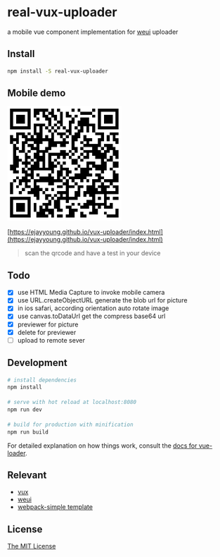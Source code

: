 # real-vux-uploader

a mobile vue component implementation for [weui](https://weui.io/weui.js/) uploader

## Install
```bash
npm install -S real-vux-uploader
```


## Mobile demo
![](./assets/qrcode.png)

[https://ejayyoung.github.io/vux-uploader/index.html](https://ejayyoung.github.io/vux-uploader/index.html)
> scan the qrcode and have a test in your device

## Todo
- [x] use HTML Media Capture to invoke mobile camera
- [x] use URL.createObjectURL generate the blob url for picture
- [x] in ios safari, according orientation auto rotate image
- [x] use canvas.toDataUrl get the compress base64 url
- [x] previewer for picture
- [x] delete for previewer
- [ ] upload to remote sever

## Development

```bash
# install dependencies
npm install

# serve with hot reload at localhost:8080
npm run dev

# build for production with minification
npm run build
```

For detailed explanation on how things work, consult the [docs for vue-loader](http://vuejs.github.io/vue-loader).

## Relevant
- [vux](https://github.com/airyland/vux)
- [weui](https://github.com/weui/weui)
- [webpack-simple template](https://github.com/vuejs-templates/webpack-simple)

## License
[The MIT License](http://opensource.org/licenses/MIT)
